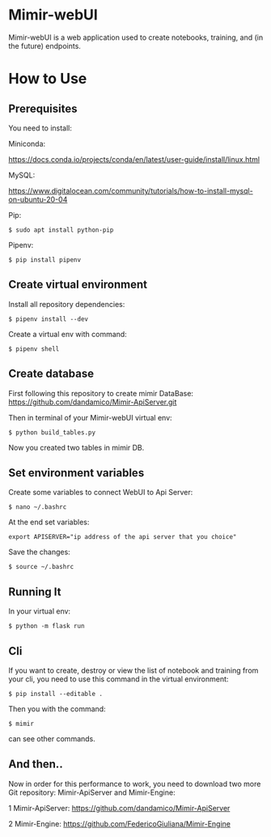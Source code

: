 # Mimir-webUI

Mimir-webUI is a web application used to create notebooks, training, and (in the future) endpoints.

How to Use
==========

Prerequisites
-------------

You need to install:

Miniconda:

https://docs.conda.io/projects/conda/en/latest/user-guide/install/linux.html

MySQL:

https://www.digitalocean.com/community/tutorials/how-to-install-mysql-on-ubuntu-20-04

Pip: 

    $ sudo apt install python-pip
    
Pipenv:

    $ pip install pipenv
   

Create virtual environment
--------------------------

Install all repository dependencies:

    $ pipenv install --dev

Create a virtual env with command:

    $ pipenv shell
   
   
Create database
---------------

First following this repository to create mimir DataBase: https://github.com/dandamico/Mimir-ApiServer.git

Then in terminal of your Mimir-webUI virtual env:

	$ python build_tables.py

Now you created two tables in mimir DB.


Set environment variables
-------------------------

Create some variables to connect WebUI to Api Server:

    $ nano ~/.bashrc
    
At the end set variables: 

	export APISERVER="ip address of the api server that you choice"

Save the changes:
	
	$ source ~/.bashrc    



Running It
----------

In your virtual env:

    $ python -m flask run



Cli
----
If you want to create, destroy or view the list of notebook and training from your cli, you need to use this command in the virtual environment:

	$ pip install --editable .

Then you with the command:

	$ mimir

can see other commands.



And then..
----------

Now in order for this performance to work, you need to download two more Git repository: Mimir-ApiServer and Mimir-Engine:

1 Mimir-ApiServer: https://github.com/dandamico/Mimir-ApiServer

2 Mimir-Engine: https://github.com/FedericoGiuliana/Mimir-Engine
